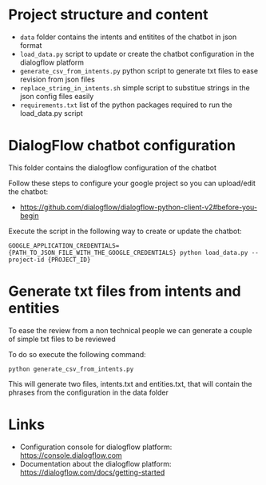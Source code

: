Project structure and content
=============================

* `data` folder contains the intents and entitites of the chatbot in json format
* `load_data.py` script to update or create the chatbot configuration in the dialogflow platform
* `generate_csv_from_intents.py` python script to generate txt files to ease revision from json files
* `replace_string_in_intents.sh` simple script to substitue strings in the json config files easily
* `requirements.txt` list of the python packages required to run the load_data.py script

DialogFlow chatbot configuration
================================

This folder contains the dialogflow configuration of the chatbot

Follow these steps to configure your google project so you can upload/edit the chatbot:
* https://github.com/dialogflow/dialogflow-python-client-v2#before-you-begin

Execute the script in the following way to create or update the chatbot:

```
GOOGLE_APPLICATION_CREDENTIALS={PATH_TO_JSON_FILE_WITH_THE_GOOGLE_CREDENTIALS} python load_data.py --project-id {PROJECT_ID}
```

Generate txt files from intents and entities
============================================

To ease the review from a non technical people we can generate a couple of simple txt files to be reviewed

To do so execute the following command:

```
python generate_csv_from_intents.py
```

This will generate two files, intents.txt and entities.txt, that will contain the phrases from the configuration in the data folder

Links
=====

* Configuration console for dialogflow platform: https://console.dialogflow.com
* Documentation about the dialogflow platform: https://dialogflow.com/docs/getting-started
